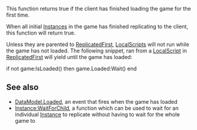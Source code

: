 This function returns true if the client has finished loading the game for the first time.

When all initial [Instances](https://developer.roblox.com/en-us/api-reference/class/Instance) in the game has finished replicating to the client, this function will return true.

Unless they are parented to [ReplicatedFirst](https://developer.roblox.com/en-us/api-reference/class/ReplicatedFirst), [LocalScripts](https://developer.roblox.com/en-us/api-reference/class/LocalScript) will not run while the game has not loaded. The following snippet, ran from a [LocalScript](https://developer.roblox.com/en-us/api-reference/class/LocalScript) in [ReplicatedFirst](https://developer.roblox.com/en-us/api-reference/class/ReplicatedFirst) will yield until the game has loaded:

if not game:IsLoaded() then
    game.Loaded:Wait()
end

See also
--------

*   [DataModel.Loaded](https://developer.roblox.com/en-us/api-reference/event/DataModel/Loaded), an event that fires when the game has loaded
*   [Instance:WaitForChild](https://developer.roblox.com/en-us/api-reference/function/Instance/WaitForChild), a function which can be used to wait for an individual [Instance](https://developer.roblox.com/en-us/api-reference/class/Instance) to replicate without having to wait for the whole game to